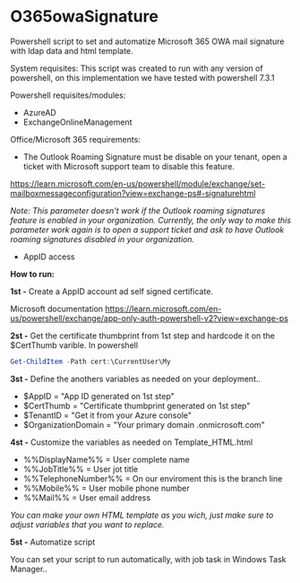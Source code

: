 # O365owaSignature
Powershell script to set and automatize Microsoft 365 OWA mail signature with ldap data and html template.

System requisites:
This script was created to run with any version of powershell, on this implementation we have tested with powershell 7.3.1

Powershell requisites/modules:
- AzureAD
- ExchangeOnlineManagement

Office/Microsoft 365 requirements:
- The Outlook Roaming Signature must be disable on your tenant, open a ticket with Microsoft support team to disable this feature.

https://learn.microsoft.com/en-us/powershell/module/exchange/set-mailboxmessageconfiguration?view=exchange-ps#-signaturehtml

*Note: This parameter doesn't work if the Outlook roaming signatures feature is enabled in your organization. Currently, the only way to make this parameter work again is to open a support ticket and ask to have Outlook roaming signatures disabled in your organization.*

- AppID access



**How to run:**

**1st -** Create a AppID account ad self signed certificate.

Microsoft documentation
https://learn.microsoft.com/en-us/powershell/exchange/app-only-auth-powershell-v2?view=exchange-ps


**2st -** Get the certificate thumbprint from 1st step and hardcode it on the $CertThumb varible.
In powershell
```powershell
Get-ChildItem -Path cert:\CurrentUser\My
```

**3st -** Define the anothers variables as needed on your deployment..

- $AppID =              "App ID generated on 1st step"
- $CertThumb =          "Certificate thumbprint generated on 1st step"
- $TenantID =           "Get it from your Azure console"
- $OrganizationDomain = "Your primary domain .onmicrosoft.com"

**4st -** Customize the variables as needed on Template_HTML.html

- %%DisplayName%% =     User complete name
- %%JobTitle%% =        User jot title
- %%TelephoneNumber%% = On our enviroment this is the branch line
- %%Mobile%% =          User mobile phone number
- %%Mail%% =            User email address

*You can make your own HTML template as you wich, just make sure to adjust variables that you want to replace.*

**5st -** Automatize script

You can set your script to run automatically, with job task in Windows Task Manager..
